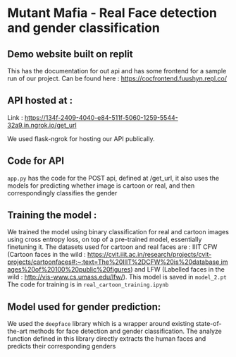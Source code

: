 # Mutant Mafia - Real Face detection and gender classification

## Demo website built on replit
This has the documentation for out api and has some frontend for a sample run of our project.
Can be found here : https://cocfrontend.fuushyn.repl.co/

## API hosted at :
Link : https://134f-2409-4040-e84-511f-5060-1259-5544-32a9.in.ngrok.io/get_url

We used flask-ngrok for hosting our API publically.

## Code for API 
`app.py` has the code for the POST api, defined at /get_url, it also uses the models for predicting whether image is cartoon or real, and then correspondingly classifies the gender

## Training the model :
We trained the model using binary classification for real and cartoon images using cross entropy loss, on top of a pre-trained model, essentially finetuning it. The datasets used for cartoon and real faces are : IIIT CFW (Cartoon faces in the wild : https://cvit.iiit.ac.in/research/projects/cvit-projects/cartoonfaces#:~:text=The%20IIIT%2DCFW%20is%20database,images%20of%20100%20public%20figures) and LFW (Labelled faces in the wild : http://vis-www.cs.umass.edu/lfw/). This model is saved in `model_2.pt`
The code for training is in `real_cartoon_training.ipynb`

## Model used for gender prediction:
We used the `deepface` library which is a wrapper around existing state-of-the-art methods for face detection and gender classification. The analyze function defined in this library directly extracts the human faces and predicts their corresponding genders


